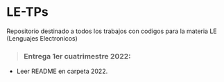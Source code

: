 # LE-TPs
Repositorio destinado a todos los trabajos con codigos para la materia LE (Lenguajes Electronicos)


> ### Entrega 1er cuatrimestre 2022:

 - Leer README en carpeta 2022.
